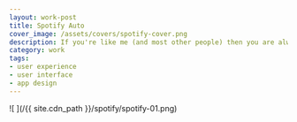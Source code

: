 ```yaml
---
layout: work-post
title: Spotify Auto
cover_image: /assets/covers/spotify-cover.png
description: If you're like me (and most other people) then you are always using Spotify in one way shape or form. Often times that involves jamming in the car. Android users are lucky in having options in using Spotify while in the car between Google Auto and Spotify's native "driving-mode" recently released. Since these driving apps are still in early release I anticipate the UX in both forms of the app will improve with time. I often switch between all 3 versions of Spotify mobile to suit my needs while driving safely. Until one version wins me over though, I have taken what I think are the best features of all three user experiences and rolled them into one service called Spotify Auto.
category: work
tags:
- user experience
- user interface
- app design
---
```


![ ](/{{ site.cdn_path }}/spotify/spotify-01.png)
